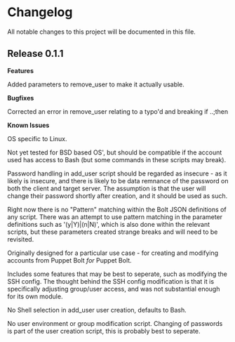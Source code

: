 # Changelog

All notable changes to this project will be documented in this file.

## Release 0.1.1

**Features**

Added parameters to remove_user to make it actually usable.


**Bugfixes**

Corrected an error in remove_user relating to a typo'd and breaking if ..;then


**Known Issues**

OS specific to Linux.

Not yet tested for BSD based OS', but should be compatible if the account used has access to Bash (but some commands in these scripts may break).

Password handling in add_user script should be regarded as insecure - as it likely is insecure, and there is likely to be data remnance of the password on both the client and target server.  The assumption is that the user will change their password shortly after creation, and it should be used as such.

Right now there is no "Pattern" matching within the Bolt JSON definitions of any script. There was an attempt to use pattern matching in the parameter definitions such as '(y|Y)|(n|N)', which is also done within the relevant scripts, but these parameters created strange breaks and will need to be revisited.

Originally designed for a particular use case - for creating and modifying accounts from Puppet Bolt *for* Puppet Bolt.

Includes some features that may be best to seperate, such as modifying the SSH config. The thought behind the SSH config modification is that it is specifically adjusting group/user access, and was not substantial enough for its own module. 

No Shell selection in add_user user creation, defaults to Bash.

No user environment or group modification script. Changing of passwords is part of the user creation script, this is probably best to seperate.
